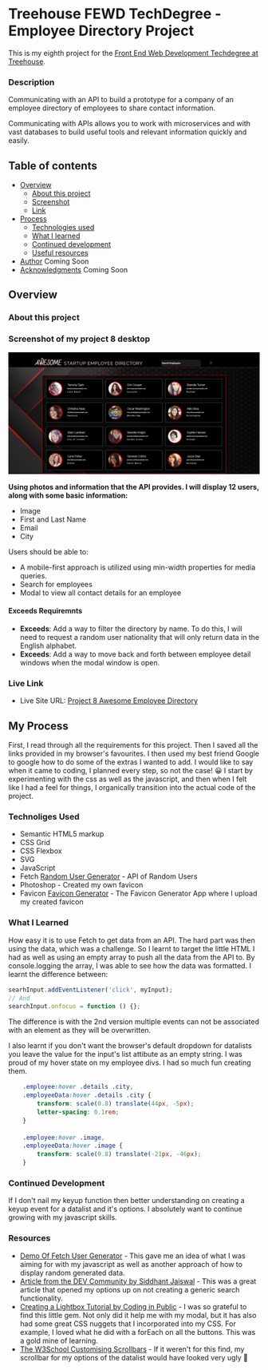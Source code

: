 # Treehouse FEWD TechDegree  - Employee Directory Project

This is my eighth project for the [Front End Web Development Techdegree at Treehouse](https://teamtreehouse.com/techdegree/front-end-web-development).

### Description
Communicating with an API to build a prototype for a company of an employee directory of employees to share contact information.

Communicating with APIs allows you to work with microservices and with vast databases to build useful tools and relevant information quickly and easily.

## Table of contents
- [Overview](#overview)
  - [About this project](#about-this-project)
  - [Screenshot](#screenshot)
  - [Link](#links)
- [Process](#my-process) 
  - [Technologies used](#technologies-used) 
  - [What I learned](#what-i-learned) 
  - [Continued development](#continued-development) 
  - [Useful resources](#useful-resources) 
- [Author](#author) Coming Soon
- [Acknowledgments](#acknowledgments) Coming Soon

## Overview
  
### About this project

### Screenshot of my project 8 desktop
![](img/screenShot-project-8.jpg)

**Using photos and information that the API provides. I will display 12 users, along with some basic information:**
- Image
- First and Last Name
- Email
- City

Users should be able to:

- A mobile-first approach is utilized using min-width properties for media queries.
- Search for employees
- Modal to view all contact details for an employee

#### Exceeds Requiremnts
- **Exceeds**: Add a way to filter the directory by name. To do this, I will need to request a random user nationality that will only return data in the English alphabet. 
- **Exceeds**: Add a way to move back and forth between employee detail windows when the modal window is open.

### Live Link
- Live Site URL: [Project 8 Awesome Employee Directory](https://samatkinsonmodeste.github.io/Project-8-API-Employee-Directory/)

## My Process
First, I read through all the requirements for this project.
Then I saved all the links provided in my browser's favourites.
I then used my best friend Google to google how to do some of the extras I wanted to add.
I would like to say when it came to coding, I planned every step, so not the case! 😀
I start by experimenting with the css as well as the javascript, and then when I felt like I had a feel for things, I organically transition into the actual code of the project.
### Technoliges Used
- Semantic HTML5 markup
- CSS Grid
- CSS Flexbox
- SVG
- JavaScript
- Fetch [Random User Generator](https://randomuser.me/) - API of Random Users
- Photoshop - Created my own favicon
- Favicon [Favicon Generator](https://www.favicon-generator.org/) - The Favicon Generator App where I upload my created favicon

### What I Learned
How easy it is to use Fetch to get data from an API. The hard part was then using the data, which was a challenge. So I learnt to target the little HTML I had as well as using an empty array to push all the data from the API to. By console.logging the array, I was able to see how the data was formatted.
 I learnt the difference between:
```js
searhInput.addEventListener('click', myInput);
// And
searchInput.onfocus = function () {};
```
The difference is with the 2nd version multiple events can not be associated with an element as they will be overwritten. 

I also learnt if you don't want the browser's default dropdown for datalists you leave the value for the input's list attibute as an empty string.
I was proud of my hover state on my employee divs. I had so much fun creating them.
```css
    .employee:hover .details .city,
    .employeeData:hover .details .city {
        transform: scale(0.8) translate(44px, -5px);
        letter-spacing: 0.1rem;
    }

    .employee:hover .image,
    .employeeData:hover .image {
        transform: scale(0.8) translate(-21px, -46px);
    }
```

### Continued Development

If I don't nail my keyup function then better understanding on creating a keyup event for a datalist and it's options. I absolutely want to continue growing with my javascript skills. 

### Resources
- [Demo Of Fetch User Generator](https://codepen.io/dimitri4d/pen/qVKRrR) - This gave me an idea of what I was aiming for with my javascript as well as another approach of how to display random generated data.
- [Article from the DEV Community by Siddhant Jaiswal](https://dev.to/siddev/customise-datalist-45p0) - This was a great article that opened my options up on not creating a generic search functionality.
- [Creating a Lightbox Tutorial by Coding in Public](https://www.youtube.com/watch?v=_h6iT2UnyVs) - I was so grateful to find this little gem. Not only did it help me with my modal, but it has also had some great CSS nuggets that I incorporated
into my CSS. For example, I loved what he did with a forEach on all the buttons. This was a gold mine of learning.
- [The W3School Customising Scrollbars](https://www.w3schools.com/howto/howto_css_custom_scrollbar.asp) - If it weren't for this find, my scrollbar for my options of the datalist would have looked very ugly 🤣
